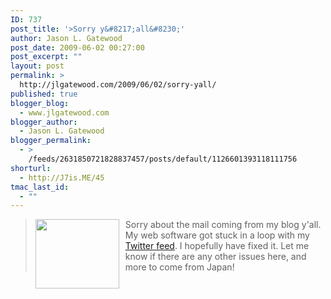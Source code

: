 ```yaml
---
ID: 737
post_title: '>Sorry y&#8217;all&#8230;'
author: Jason L. Gatewood
post_date: 2009-06-02 00:27:00
post_excerpt: ""
layout: post
permalink: >
  http://jlgatewood.com/2009/06/02/sorry-yall/
published: true
blogger_blog:
  - www.jlgatewood.com
blogger_author:
  - Jason L. Gatewood
blogger_permalink:
  - >
    /feeds/2631850721828837457/posts/default/1126601393118111756
shorturl:
  - http://J7is.ME/45
tmac_last_id:
  - ""
---
```

><a href="http://www.jlgatewood.com/wp-content/uploads/2010/10/sad-face.jpg"><img style="float:left; margin:0 10px 10px 0;cursor:pointer; cursor:hand;width: 134px; height: 111px;" src="http://www.jlgatewood.com/wp-content/uploads/2010/10/sad-face.jpg" border="0" alt="" /></a>Sorry about the mail coming from my blog y'all.  My web software got stuck in a loop with my <a href="http://twitter.com/starrwulfe">Twitter feed</a>.  I hopefully have fixed it.  Let me know if there are any other issues here, and more to come from Japan!